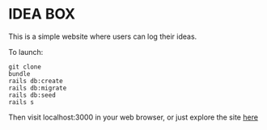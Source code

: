 # IDEA BOX

This is a simple website where users can log their ideas.

To launch:
```
git clone
bundle
rails db:create
rails db:migrate
rails db:seed
rails s
```


Then visit localhost:3000 in your web browser, or just explore the site [here](https://agile-citadel-23714.herokuapp.com/)
